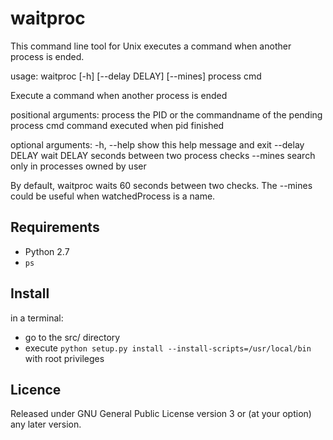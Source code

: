 waitproc
========

This command line tool for Unix executes a command when another process is 
ended.

usage: waitproc [-h] [--delay DELAY] [--mines] process cmd

Execute a command when another process is ended

positional arguments:
  process        the PID or the commandname of the pending process
  cmd            command executed when pid finished

optional arguments:
  -h, --help     show this help message and exit
  --delay DELAY  wait DELAY seconds between two process checks
  --mines        search only in processes owned by user


By default, waitproc waits 60 seconds between two checks.
The --mines could be useful when watchedProcess is a name.


Requirements
------------

 - Python 2.7
 - `ps`


Install
-------

in a terminal:
 - go to the src/ directory
 - execute `python setup.py install --install-scripts=/usr/local/bin` with root privileges


Licence
-------

Released under GNU General Public License version 3 or (at your option) any
later version.

